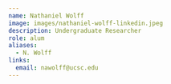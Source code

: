 ```yaml
---
name: Nathaniel Wolff
image: images/nathaniel-wolff-linkedin.jpeg
description: Undergraduate Researcher
role: alum
aliases:
  - N. Wolff
links:
  email: nawolff@ucsc.edu
---
```


